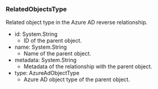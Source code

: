 ### RelatedObjectsType
Related object type in the Azure AD reverse relationship.

- id: System.String
  - ID of the parent object.
- name: System.String
  - Name of the parent object.
- metadata: System.String
  - Metadata of the relationship with the parent object.
- type: AzureAdObjectType
  - Azure AD object type of the parent object.
